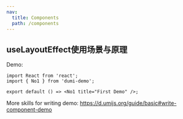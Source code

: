 ```yaml
---
nav:
  title: Components
  path: /components
---
```


## useLayoutEffect使用场景与原理

Demo:

```tsx
import React from 'react';
import { No1 } from 'dumi-demo';

export default () => <No1 title="First Demo" />;
```

More skills for writing demo: https://d.umijs.org/guide/basic#write-component-demo
